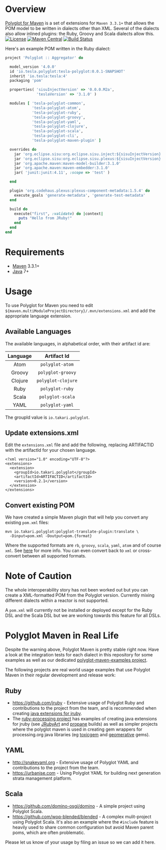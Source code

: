 # Overview

[Polyglot for Maven](http://github.com/takari/polyglot-maven/) is a set of extensions for `Maven 3.3.1+` that
allows the POM model to be written in dialects other than XML. Several of the dialects also allow inlined plugins:
the Ruby, Groovy and Scala dialects allow this.
[![License](https://img.shields.io/badge/License-EPL%201.0-red.svg)](https://opensource.org/licenses/EPL-1.0)
[![Maven Central](https://img.shields.io/maven-central/v/io.takari.polyglot/polyglot.svg?label=Maven%20Central)](http://search.maven.org/#search%7Cgav%7C1%7Cg%3A%22io.takari.polyglot%22%20AND%20a%3A%22polyglot%22)
[![Build Status](https://travis-ci.org/takari/polyglot-maven.svg?branch=master)](https://travis-ci.org/takari/polyglot-maven)

Here's an example POM written in the Ruby dialect:

```ruby
project 'Polyglot :: Aggregator' do

  model_version '4.0.0'
  id 'io.tesla.polyglot:tesla-polyglot:0.0.1-SNAPSHOT'
  inherit 'io.tesla:tesla:4'
  packaging 'pom'

  properties( 'sisuInjectVersion' => '0.0.0.M2a',
              'teslaVersion' => '3.1.0' )

  modules [ 'tesla-polyglot-common',
            'tesla-polyglot-atom',
            'tesla-polyglot-ruby',
            'tesla-polyglot-groovy',
            'tesla-polyglot-yaml',
            'tesla-polyglot-clojure',
            'tesla-polyglot-scala',
            'tesla-polyglot-cli',
            'tesla-polyglot-maven-plugin' ]

  overrides do
    jar 'org.eclipse.sisu:org.eclipse.sisu.inject:${sisuInjectVersion}'
    jar 'org.eclipse.sisu:org.eclipse.sisu.plexus:${sisuInjectVersion}'
    jar 'org.apache.maven:maven-model-builder:3.1.0'
    jar 'org.apache.maven:maven-embedder:3.1.0'
    jar( 'junit:junit:4.11', :scope => 'test' )

  end

  plugin 'org.codehaus.plexus:plexus-component-metadata:1.5.4' do
    execute_goals 'generate-metadata', 'generate-test-metadata'
  end

  build do
    execute("first", :validate) do |context|
      puts "Hello from JRuby!"
    end
  end
end
```


# Requirements

* [Maven](http://maven.apache.org) 3.3.1+
* [Java](http://java.sun.com/) 7+

# Usage

To use Polyglot for Maven you need to edit `${maven.multiModuleProjectDirectory}/.mvn/extensions.xml` and add the
appropriate language extension.

## Available Languages

The available languages, in alphabetical order, with their artifact id are:

| Language | Artifact Id        |
|:--------:|:------------------:|
| Atom     | `polyglot-atom`    |
| Groovy   | `polyglot-groovy`  |
| Clojure  | `polyglot-clojure` |
| Ruby     | `polyglot-ruby`    |
| Scala    | `polyglot-scala`   |
| YAML     | `polyglot-yaml`    |

The groupId value is `io.takari.polyglot`.

## Update extensions.xml

Edit the `extensions.xml` file and add the following, replacing ARTIFACTID with
the artifactId for your chosen language.

```
<?xml version="1.0" encoding="UTF-8"?>
<extensions>
  <extension>
    <groupId>io.takari.polyglot</groupId>
    <artifactId>ARTIFACTID</artifactId>
    <version>0.2.1</version>
  </extension>
</extensions>
```

## Convert existing POM

We have created a simple Maven plugin that will help you convert any existing 
`pom.xml` files:

```
mvn io.takari.polyglot:polyglot-translate-plugin:translate \
  -Dinput=pom.xml -Doutput=pom.{format}
```

Where the supported formats are `rb`, `groovy`, `scala`, `yaml`, `atom` and of course `xml`.
See [here](http://takari.io/2015/03/21/polyglot-maven.html) for more info.
You can even convert back to `xml` or cross-convert between all supported formats.

# Note of Caution

The whole interoperability story has not been worked out but you can create a XML-formatted POM from the Polyglot
version. Currently mixing different dialects within a reactor is not supported.

A `pom.xml` will currently not be installed or deployed except for the Ruby DSL and the Scala DSL but we are working
towards this feature for all DSLs.

# Polyglot Maven in Real Life

Despite the warning above, Polyglot Maven is pretty stable right now. Have a look at the integration tests for
each dialect in this repository for some examples as well as our dedicated
[polyglot-maven-examples project](https://github.com/takari/polyglot-maven-examples).

The following projects are real world usage examples that use Polyglot Maven in their regular development
and release work:

## Ruby

* https://github.com/jruby - Extensive usage of Polyglot Ruby and contributions to the project from the team, and is recommended when creating [java extensions for jruby](https://github.com/jruby/jruby-examples/tree/master/extensions/basic).
* The [ruby-processing project](http://ruby-processing.github.io/building/building/) has examples of creating java extensions for jruby (see [JRubyArt](https://github.com/ruby-processing/JRubyArt) and [propane](https://github.com/ruby-processing/propane) builds) as well as simpler projects where the polyglot maven is used in creating gem wrappers for processing.org java libraries (eg [toxicgem](https://github.com/ruby-processing/toxicgem) and [geomerative](https://github.com/ruby-processing/propane) gems). 

## YAML

* http://snakeyaml.org - Extensive usage of Polyglot YAML and contributions to the project from the team.
* https://urbanise.com - Using Polyglot YAML for building next generation strata management platform.

## Scala

* https://github.com/domino-osgi/domino - A simple project using Polyglot Scala.
* https://github.com/woq-blended/blended - A complex mulit-project using Polyglot Scala. It's also an example
  where the `#include` feature is heavily used to share common configuration but avoid Maven parent poms, which
  are often problematic.

Please let us know of your usage by filing an issue so we can add it here.

